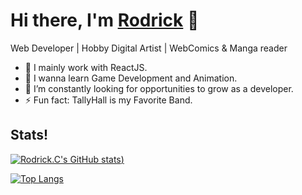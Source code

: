 # Hi there, I'm [Rodrick](https://www.rodrickchipengu.com/) 👋
Web Developer | Hobby Digital Artist | WebComics & Manga reader
- 🔭 I mainly work with ReactJS.
- 🌱 I wanna learn Game Development and Animation.
- 🤔 I’m constantly looking for opportunities to grow as a developer.
- ⚡ Fun fact: TallyHall is my Favorite Band.

## Stats!
 [![Rodrick.C's GitHub stats](https://github-readme-stats.vercel.app/api?username=Rodrick-alt&theme=tokyonight))](https://github.com/Rodrick-alt/github-readme-stats)
 
 [![Top Langs](https://github-readme-stats.vercel.app/api/top-langs/?username=Rodrick-alt&theme=tokyonight&layout=compact)](https://github.com/anuraghazra/github-readme-stats)
